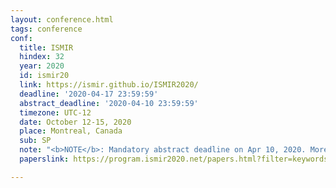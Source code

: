 ```yaml
---
layout: conference.html
tags: conference
conf:
  title: ISMIR
  hindex: 32
  year: 2020
  id: ismir20
  link: https://ismir.github.io/ISMIR2020/
  deadline: '2020-04-17 23:59:59'
  abstract_deadline: '2020-04-10 23:59:59'
  timezone: UTC-12
  date: October 12-15, 2020
  place: Montreal, Canada
  sub: SP
  note: "<b>NOTE</b>: Mandatory abstract deadline on Apr 10, 2020. More info <a href='https://ismir.github.io/ISMIR2020/cfp/'>here</a>."
  paperslink: https://program.ismir2020.net/papers.html?filter=keywords

---
```

